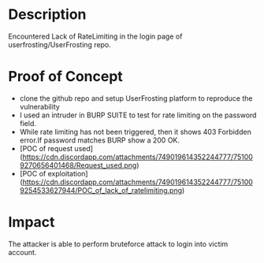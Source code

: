 # Description
Encountered Lack of RateLimiting in the login page of userfrosting/UserFrosting repo.
# Proof of Concept 
* clone the github repo and setup UserFrosting platform to reproduce the vulnerability
* I used an intruder in BURP SUITE to test for rate limiting on the password field.
* While rate limiting has not been triggered, then it shows 403 Forbidden error.If password matches BURP show a 200 OK.
* [POC of request used] (https://cdn.discordapp.com/attachments/749019614352244777/751009270656401468/Request_used.png)
* [POC of exploitation] (https://cdn.discordapp.com/attachments/749019614352244777/751009254533627944/POC_of_lack_of_ratelimiting.png)
# Impact
The attacker is able to perform bruteforce attack to login into victim account.
